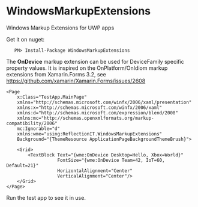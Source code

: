 # WindowsMarkupExtensions
Windows Markup Extensions for UWP apps

Get it on nuget:
```
   PM> Install-Package WindowsMarkupExtensions 
```

The **OnDevice** markup extension can be used for DeviceFamily specific property values. 
It is inspired on the OnPlatform/OnIdiom markup extensions from Xamarin.Forms 3.2, 
see https://github.com/xamarin/Xamarin.Forms/issues/2608

```
<Page
    x:Class="TestApp.MainPage"
    xmlns="http://schemas.microsoft.com/winfx/2006/xaml/presentation"
    xmlns:x="http://schemas.microsoft.com/winfx/2006/xaml"
    xmlns:d="http://schemas.microsoft.com/expression/blend/2008"
    xmlns:mc="http://schemas.openxmlformats.org/markup-compatibility/2006"
    mc:Ignorable="d"
    xmlns:wme="using:ReflectionIT.WindowsMarkupExtensions"
    Background="{ThemeResource ApplicationPageBackgroundThemeBrush}">

    <Grid>
        <TextBlock Text="{wme:OnDevice Desktop=Hello, Xbox=World}"
                   FontSize="{wme:OnDevice Team=42, IoT=60, Default=21}" 
                   HorizontalAlignment="Center" 
                   VerticalAlignment="Center"/>
    </Grid>
</Page>
```

Run the test app to see it in use.
